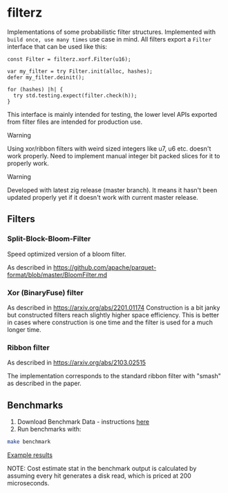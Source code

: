 # filterz

Implementations of some probabilistic filter structures. Implemented with `build once, use many times` use case in mind.
All filters export a `Filter` interface that can be used like this:

```zig
const Filter = filterz.xorf.Filter(u16);

var my_filter = try Filter.init(alloc, hashes);
defer my_filter.deinit();

for (hashes) |h| {
  try std.testing.expect(filter.check(h));
} 
```

This interface is mainly intended for testing, the lower level APIs exported from filter files are intended for production use.

> [!WARNING]
> Using xor/ribbon filters with weird sized integers like u7, u6 etc. doesn't work properly. Need to implement manual integer bit packed slices for it to properly work.

> [!WARNING]
> Developed with latest zig release (master branch).
It means it hasn't been updated properly yet if it doesn't work with current master release.

## Filters

### Split-Block-Bloom-Filter

Speed optimized version of a bloom filter.

As described in https://github.com/apache/parquet-format/blob/master/BloomFilter.md

### Xor (BinaryFuse) filter

As described in https://arxiv.org/abs/2201.01174
Construction is a bit janky but constructed filters reach slightly higher space efficiency. This is better in cases where construction is one time and the filter is used for a much longer time.

### Ribbon filter 

As described in https://arxiv.org/abs/2103.02515

The implementation corresponds to the standard ribbon filter with "smash" as described in the paper.

## Benchmarks

1. Download Benchmark Data - instructions [here](bench-data/README.md)
2. Run benchmarks with:
```bash
make benchmark
```

[Example results](./bench_result_low_hit.txt)

NOTE: Cost estimate stat in the benchmark output is calculated by assuming every hit generates a disk read, which is priced at 200 microseconds.
